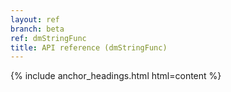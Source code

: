 ```yaml
---
layout: ref
branch: beta
ref: dmStringFunc
title: API reference (dmStringFunc)
---
```

{% include anchor_headings.html html=content %}